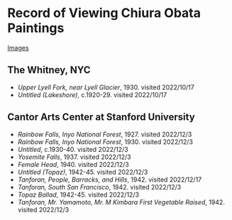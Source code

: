 # Record of Viewing Chiura Obata Paintings

[Images](https://photos.app.goo.gl/Ym2EfYygX3xGm3KSA)

## The Whitney, NYC
* *Upper Lyell Fork, near Lyell Glacier*, 1930. visited 2022/10/17
* *Untitled (Lakeshore)*, c.1920-29. visited 2022/10/17

## Cantor Arts Center at Stanford University
* *Rainbow Falls, Inyo National Forest*, 1927. visited 2022/12/3
* *Rainbow Falls, Inyo National Forest*, 1930. visited 2022/12/3
* *Untitled*, c.1930-40. visited 2022/12/3
* *Yosemite Falls*, 1937. visited 2022/12/3
* *Female Head*, 1940. visited 2022/12/3
* *Untitled (Topaz)*, 1942-45. visited 2022/12/3
* *Tanforan, People, Barracks, and Hills*, 1942. visited 2022/12/17
* *Tanforan, South San Francisco*, 1942. visited 2022/12/3
* *Topaz Ballad*, 1942-45. visited 2022/12/3
* *Tanforan, Mr. Yamamoto, Mr. M Kimbara First Vegetable Raised*, 1942. visited 2022/12/3
